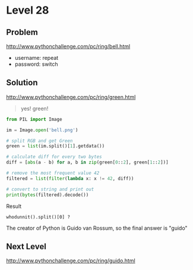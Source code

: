 # Level 28

## Problem

http://www.pythonchallenge.com/pc/ring/bell.html

- username: repeat
- password: switch

## Solution


http://www.pythonchallenge.com/pc/ring/green.html

> yes! green!



```python
from PIL import Image

im = Image.open('bell.png')

# split RGB and get Green
green = list(im.split()[1].getdata())

# calculate diff for every two bytes
diff = [abs(a - b) for a, b in zip(green[0::2], green[1::2])]

# remove the most frequent value 42
filtered = list(filter(lambda x: x != 42, diff))

# convert to string and print out
print(bytes(filtered).decode())
```

Result

```
whodunnit().split()[0] ?
```

The creator of Python is Guido van Rossum, so the final answer is "guido"

## Next Level

http://www.pythonchallenge.com/pc/ring/guido.html
